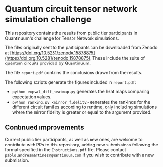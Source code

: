 # Quantum circuit tensor network simulation challenge

This repository contains the results from public tier participants in Quantinuum's challenge for Tensor Network simulations.

The files originally sent to the participants can be downloaded from Zenodo at [https://doi.org/10.5281/zenodo.15878875](https://doi.org/10.5281/zenodo.15878875). These include the suite of quantum circuits provided by Quantinuum.

The file `report.pdf` contains the conclusions drawn from the results.

The following scripts generate the figures included in `report.pdf`:

- `python expval_diff_heatmap.py` generates the heat maps comparing expectation values.
- `python ranking.py <mirror_fidelity>` generates the rankings for the different circuit families according to runtime, only including simulations where the mirror fidelity is greater or equal to the argument provided.


## Continued improvements

Current public tier participants, as well as new ones, are welcome to contribute with PRs to this repository, adding new submissions following the format specified in the `Instructions.pdf` file.
Please contact `pablo.andresmartinez@quantinuum.com` if you wish to contribute with a new submission.


